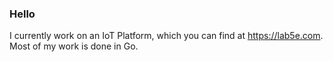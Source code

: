 ### Hello

I currently work on an IoT Platform, which you can find at <https://lab5e.com>. Most of my work is done in Go.
